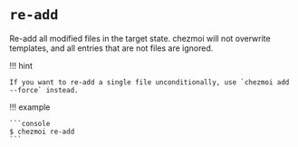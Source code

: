 # `re-add`

Re-add all modified files in the target state. chezmoi will not overwrite
templates, and all entries that are not files are ignored.

!!! hint

    If you want to re-add a single file unconditionally, use `chezmoi add --force` instead.

!!! example

    ```console
    $ chezmoi re-add
    ```
